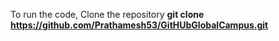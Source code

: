 To run the code, Clone the repository
 **git clone https://github.com/Prathamesh53/GitHUbGlobalCampus.git**
